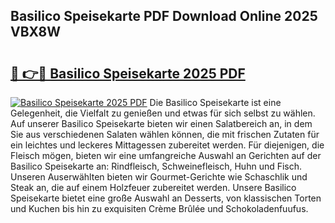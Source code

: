 ## Basilico Speisekarte PDF Download Online 2025 VBX8W

# <h2><a href="http://gcds4v.nevu.top/?p=Basilico+Speisekarte">🔗 👉🔴 Basilico Speisekarte 2025 PDF</a></h2>

[![Basilico Speisekarte 2025 PDF](https://i.imgur.com/dBaPXMq.png)](http://gcds4v.nevu.top/?p=Basilico+Speisekarte)
Die Basilico Speisekarte ist eine Gelegenheit, die Vielfalt zu genießen und etwas für sich selbst zu wählen. Auf unserer Basilico Speisekarte bieten wir einen Salatbereich an, in dem Sie aus verschiedenen Salaten wählen können, die mit frischen Zutaten für ein leichtes und leckeres Mittagessen zubereitet werden. Für diejenigen, die Fleisch mögen, bieten wir eine umfangreiche Auswahl an Gerichten auf der Basilico Speisekarte an: Rindfleisch, Schweinefleisch, Huhn und Fisch. Unseren Auserwählten bieten wir Gourmet-Gerichte wie Schaschlik und Steak an, die auf einem Holzfeuer zubereitet werden. Unsere Basilico Speisekarte bietet eine große Auswahl an Desserts, von klassischen Torten und Kuchen bis hin zu exquisiten Crème Brûlée und Schokoladenfuufus.
